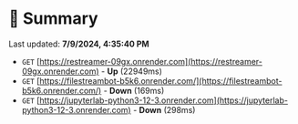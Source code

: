 # 📖 Summary
Last updated: **7/9/2024, 4:35:40 PM**

- `GET` [https://restreamer-09gx.onrender.com](https://restreamer-09gx.onrender.com) - **Up** (22949ms)
- `GET` [https://filestreambot-b5k6.onrender.com/](https://filestreambot-b5k6.onrender.com/) - **Down** (169ms)
- `GET` [https://jupyterlab-python3-12-3.onrender.com](https://jupyterlab-python3-12-3.onrender.com) - **Down** (298ms)
